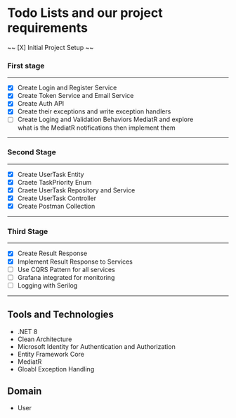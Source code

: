 # Todo Lists and our project requirements
~~ [X] Initial Project Setup ~~
### First stage
---
- [X] Create Login and Register Service
- [X] Create Token Service and Email Service
- [X] Create Auth API				
- [X] Create their exceptions and write exception handlers	
- [ ] Create Loging and Validation Behaviors MediatR and explore 		
what is the MediatR notifications then implement them
---
### Second Stage
---
- [X] Create UserTask Entity 
- [X] Craete TaskPriority Enum
- [X] Craete UserTask Repository and Service
- [X] Create UserTask Controller
- [X] Create Postman Collection
---
### Third Stage
---
- [X] Create Result Response
- [X] Implement Result Response to Services
- [ ] Use CQRS Pattern for all services
- [ ] Grafana integrated for monitoring
- [ ] Logging with Serilog
---


## Tools and Technologies

- .NET 8
- Clean Architecture
- Microsoft Identity for Authentication and Authorization
- Entity Framework Core
- MediatR
- Gloabl Exception Handling


## Domain
- User